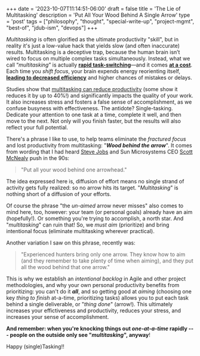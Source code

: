 +++
date = '2023-10-07T11:14:51-06:00'
draft = false
title = 'The Lie of Multitasking'
description = 'Put All Your Wood Behind A Single Arrow'
type = 'post'
tags = ["philosophy", "thought", "special-write-up", "project-mgmt", "best-of", "jdub-ism", "devops"]
+++

*Multitasking* is often glorified as the ultimate productivity "skill", but in reality it's just a low-value hack that yields slow (and often inaccurate) results.  Multitasking is a deceptive trap, because the human brain isn’t wired to focus on multiple complex tasks simultaneously. Instead, what we call “*multitasking*” is actually [**rapid task-switching**](https://www.apa.org/topics/research/multitasking?utm_source=chatgpt.com)—and it comes [**at a cost**](https://news.stanford.edu/stories/2018/10/decade-data-reveals-heavy-multitaskers-reduced-memory-psychologist-says?utm_source=chatgpt.com). Each time you *shift focus*, your brain expends energy reorienting itself, [**leading to decreased efficiency**](https://www.verywellmind.com/multitasking-2795003?utm_source=chatgpt.com) and higher chances of mistakes or delays. <br />

Studies show that [multitasking can reduce productivity](https://www.verywellmind.com/multitasking-2795003?utm_source=chatgpt.com) (some show it reduces it by up to 40%!) and significantly impacts the quality of your work. It also increases stress and fosters a false sense of accomplishment, as we confuse busyness with effectiveness. The antidote? Single-tasking. Dedicate your attention to one task at a time, complete it well, and then move to the next. Not only will you finish faster, but the results will also reflect your full potential. <br />

There's a phrase I like to use, to help teams eliminate the *fractured focus* and lost productivity from multitasking: "***Wood behind the arrow***".  It comes from wording that I had heard [Steve Jobs](https://en.wikipedia.org/wiki/Steve_Jobs) and Sun Microsystems CEO [Scott McNealy](https://en.wikipedia.org/wiki/Scott_McNealy) push in the 90s:

>"Put all your wood behind one arrowhead."

The idea expressed here is, diffusion of effort means no single strand of activity gets fully realized: so no arrow hits its target.  "*Multitasking*" is nothing short of a diffusion of your efforts.  <br />

Of course the phrase "the *un-aimed* arrow never misses" also comes to mind here, too, however: your team (or personal goals) already have an aim (hopefully!).  Or something you're trying to accomplish, a north star.  And "*multitasking*" can ruin that! So, we *must aim* (prioritize) and bring intentional focus (eliminate multitasking wherever practical). <br />

Another variation I saw on this phrase, recently was:

> "Experienced hunters bring only one arrow. They know how to aim (and they remember to take plenty of time when aiming), and they put all the wood behind that one arrow."

This is why we establish an *intentional backlog* in Agile and other project methodologies, and why your own personal productivity benefits from prioritizing: you can't do it ***all***, and so getting good at *aiming* (choosing one key *thing to finish* at-a-time, prioritizing tasks) allows you to put each task behind a single deliverable, or "*thing done*" (arrow!).  This ultimately increases your effictiveness and productivity, reduces your stress, and increases your sense of accomplishment. <br />

**And remember: when you're knocking things out *one-at-a-time* rapidly --- people on the outside only see "*multitasking*", anyway**! <br />

Happy (single)Tasking!!